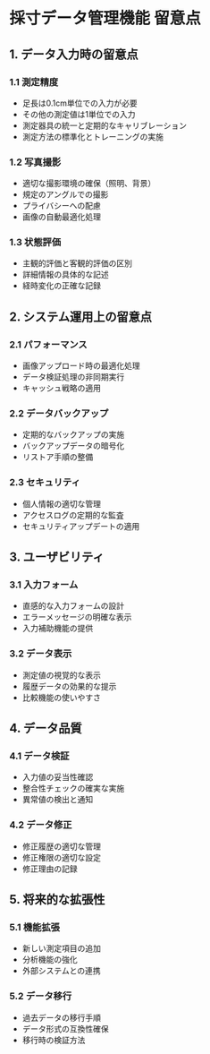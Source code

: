 # 採寸データ管理機能 留意点

## 1. データ入力時の留意点

### 1.1 測定精度
- 足長は0.1cm単位での入力が必要
- その他の測定値は1単位での入力
- 測定器具の統一と定期的なキャリブレーション
- 測定方法の標準化とトレーニングの実施

### 1.2 写真撮影
- 適切な撮影環境の確保（照明、背景）
- 規定のアングルでの撮影
- プライバシーへの配慮
- 画像の自動最適化処理

### 1.3 状態評価
- 主観的評価と客観的評価の区別
- 詳細情報の具体的な記述
- 経時変化の正確な記録

## 2. システム運用上の留意点

### 2.1 パフォーマンス
- 画像アップロード時の最適化処理
- データ検証処理の非同期実行
- キャッシュ戦略の適用

### 2.2 データバックアップ
- 定期的なバックアップの実施
- バックアップデータの暗号化
- リストア手順の整備

### 2.3 セキュリティ
- 個人情報の適切な管理
- アクセスログの定期的な監査
- セキュリティアップデートの適用

## 3. ユーザビリティ

### 3.1 入力フォーム
- 直感的な入力フォームの設計
- エラーメッセージの明確な表示
- 入力補助機能の提供

### 3.2 データ表示
- 測定値の視覚的な表示
- 履歴データの効果的な提示
- 比較機能の使いやすさ

## 4. データ品質

### 4.1 データ検証
- 入力値の妥当性確認
- 整合性チェックの確実な実施
- 異常値の検出と通知

### 4.2 データ修正
- 修正履歴の適切な管理
- 修正権限の適切な設定
- 修正理由の記録

## 5. 将来的な拡張性

### 5.1 機能拡張
- 新しい測定項目の追加
- 分析機能の強化
- 外部システムとの連携

### 5.2 データ移行
- 過去データの移行手順
- データ形式の互換性確保
- 移行時の検証方法 